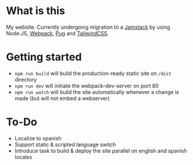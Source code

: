 # What is this

My website. Currently undergoing migration to a [Jamstack](https://jamstack.org/what-is-jamstack) by using Node.JS, [Webpack](https://webpack.js.org), [Pug](https://pugjs.org) and [TailwindCSS](https://tailwindcss.com).

# Getting started

- `npm run build` will build the production-ready static site on `/dist` directory
- `npm run dev` will initiate the webpack-dev-server on port 80
- `npm run watch` will build the site automatically whenever a change is made (but will not embed a webserver)

# To-Do

- Localize to spanish
- Support static & scripted language switch
- Introduce task to build & deploy the site parallel on english and spanish locales
